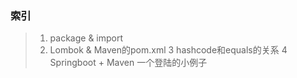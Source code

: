 ### 索引

> 1. package & import
> 2. Lombok & Maven的pom.xml
> 3 hashcode和equals的关系
> 4 Springboot + Maven 一个登陆的小例子
